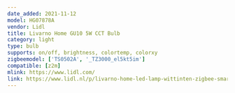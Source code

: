 ```yaml
---
date_added: 2021-11-12
model: HG07878A
vendor: Lidl
title: Livarno Home GU10 5W CCT Bulb
category: light
type: bulb
supports: on/off, brightness, colortemp, colorxy
zigbeemodel: ['TS0502A', '_TZ3000_el5kt5im']
compatible: [z2m]
mlink: https://www.lidl.com/
link: https://www.lidl.nl/p/livarno-home-led-lamp-wittinten-zigbee-smart-home/p100340974
---
```

